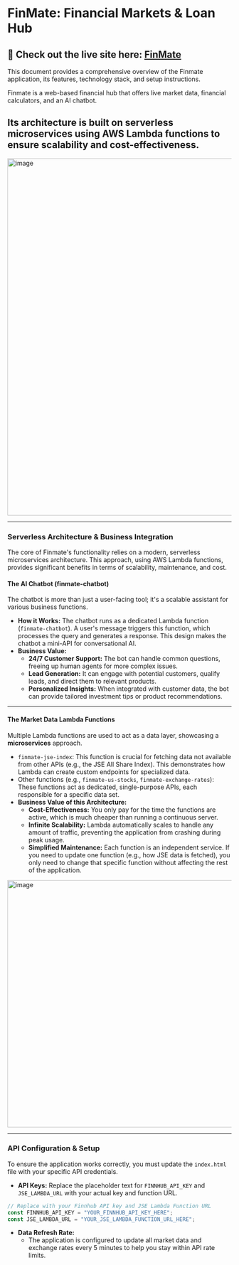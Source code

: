 # FinMate: Financial Markets & Loan Hub

## 🔗 Check out the live site here: [FinMate](https://fnbappacademy.tyrone.studio/chatbot-lambda.html)

This document provides a comprehensive overview of the Finmate application, its features, technology stack, and setup instructions.

Finmate is a web-based financial hub that offers live market data, financial calculators, and an AI chatbot. 

## Its architecture is built on **serverless microservices** using **AWS Lambda** functions to ensure scalability and cost-effectiveness.

<img width="1788" height="803" alt="image" src="https://github.com/user-attachments/assets/d9feff3b-cabb-47ee-9369-be9085b91089" />

----
### Serverless Architecture & Business Integration

The core of Finmate's functionality relies on a modern, serverless microservices architecture. This approach, using AWS Lambda functions, provides significant benefits in terms of scalability, maintenance, and cost.

#### The AI Chatbot (finmate-chatbot)

The chatbot is more than just a user-facing tool; it's a scalable assistant for various business functions.

  * **How it Works:** The chatbot runs as a dedicated Lambda function (`finmate-chatbot`). A user's message triggers this function, which processes the query and generates a response. This design makes the chatbot a mini-API for conversational AI.
  * **Business Value:**
      * **24/7 Customer Support:** The bot can handle common questions, freeing up human agents for more complex issues.
      * **Lead Generation:** It can engage with potential customers, qualify leads, and direct them to relevant products.
      * **Personalized Insights:** When integrated with customer data, the bot can provide tailored investment tips or product recommendations.
----

#### The Market Data Lambda Functions

Multiple Lambda functions are used to act as a data layer, showcasing a **microservices** approach.

  * `finmate-jse-index`: This function is crucial for fetching data not available from other APIs (e.g., the JSE All Share Index). This demonstrates how Lambda can create custom endpoints for specialized data.
  * Other functions (e.g., `finmate-us-stocks`, `finmate-exchange-rates`): These functions act as dedicated, single-purpose APIs, each responsible for a specific data set.
  * **Business Value of this Architecture:**
      * **Cost-Effectiveness:** You only pay for the time the functions are active, which is much cheaper than running a continuous server.
      * **Infinite Scalability:** Lambda automatically scales to handle any amount of traffic, preventing the application from crashing during peak usage.
      * **Simplified Maintenance:** Each function is an independent service. If you need to update one function (e.g., how JSE data is fetched), you only need to change that specific function without affecting the rest of the application.

<img width="1893" height="556" alt="image" src="https://github.com/user-attachments/assets/16ce4e64-f2d4-4c29-b280-d544bc032924" />

-----

### API Configuration & Setup

To ensure the application works correctly, you must update the `index.html` file with your specific API credentials.

  * **API Keys:** Replace the placeholder text for `FINNHUB_API_KEY` and `JSE_LAMBDA_URL` with your actual key and function URL.

<!-- end list -->

```javascript
// Replace with your Finnhub API key and JSE Lambda Function URL
const FINNHUB_API_KEY = "YOUR_FINNHUB_API_KEY_HERE";
const JSE_LAMBDA_URL = "YOUR_JSE_LAMBDA_FUNCTION_URL_HERE";
```
* **Data Refresh Rate:** 
    * The application is configured to update all market data and exchange rates every 5 minutes to help you stay within API rate limits.
